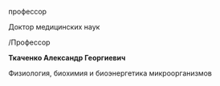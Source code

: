 профессор

Доктор медицинских наук

/Профессор

**Ткаченко Александр Георгиевич**

Физиология, биохимия и биоэнергетика микроорганизмов